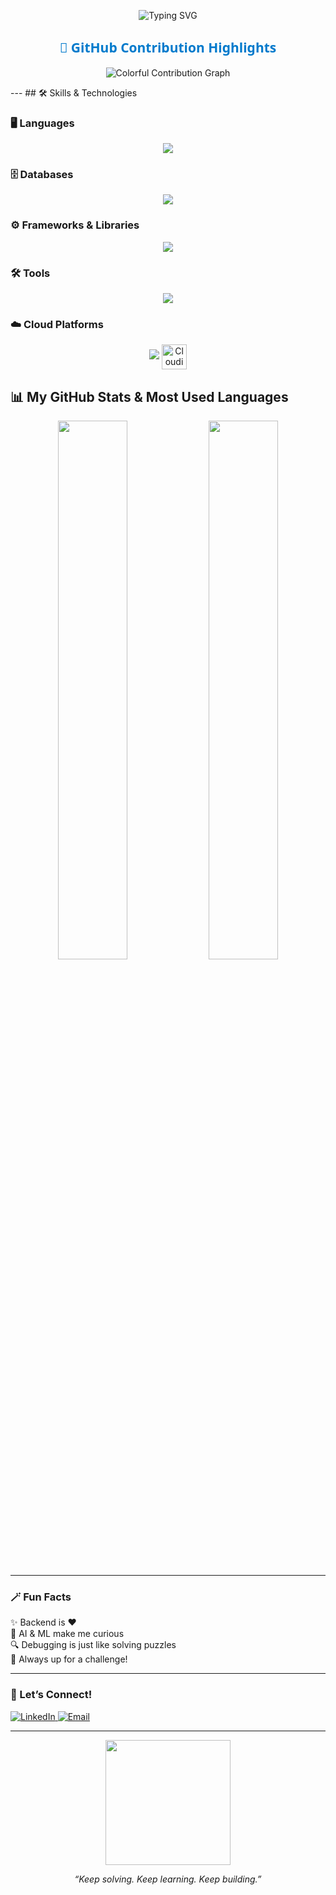 
<p align="center">
  <img src="https://readme-typing-svg.herokuapp.com?font=Fira+Code&size=25&duration=3000&pause=1000&center=true&vCenter=true&width=435&lines=Backend+Developer;Machine+Learning+Enthusiast;AI+Explorer;Problem+Solver+%F0%9F%9A%80" alt="Typing SVG" />
</p>
<h2 align="center" style="font-family: 'Segoe UI', Tahoma, Geneva, Verdana, sans-serif; color: #007ACC; margin-bottom: 12 px; font-weight: 700;">
  🎨 GitHub Contribution Highlights
</h2>

<p align="center">
  <img src="https://github-readme-activity-graph.vercel.app/graph?username=ak101secure&theme=react&hide_border=true&area=true" alt="Colorful Contribution Graph" />
</p>
---
## 🛠️ Skills & Technologies

### 🖥️ Languages
<p align="center">
  <img src="https://skillicons.dev/icons?i=c,cpp,python,javascript" />
</p>

### 🗄️ Databases
<p align="center">
  <img src="https://skillicons.dev/icons?i=mysql,postgresql,sqlite,mongodb" />
</p>

### ⚙️ Frameworks & Libraries
<p align="center">
  <img src="https://skillicons.dev/icons?i=django,flask,fastapi,tailwind,bootstrap" />
</p>

### 🛠️ Tools
<p align="center">
  <img src="https://skillicons.dev/icons?i=docker,git,github,postman" />
  <!-- Notion and Gera (maybe you mean Jira?) icons are not available on skillicons.dev, so you can add logos as images if you want -->
</p>

### ☁️ Cloud Platforms
<p align="center">
  <img src="https://skillicons.dev/icons?i=digitalocean,aws" />
  <img src="https://upload.wikimedia.org/wikipedia/commons/3/3b/Cloudinary_logo.svg" alt="Cloudinary" width="40" style="margin-left: 10 px; vertical-align: middle;">
</p>



## 📊 My GitHub Stats & Most Used Languages

<p align="center">
  <img src="https://github-readme-stats.vercel.app/api?username=ak101secure&show_icons=true&theme=tokyonight&hide_border=true&border_radius=15" width="47%" />
  <img src="https://github-readme-stats.vercel.app/api/top-langs/?username=ak101secure&layout=donut&theme=tokyonight&hide_border=true&border_radius=15" width="47%" />
</p>



---

### 🪄 Fun Facts
✨ Backend is ❤️  
🤯 AI & ML make me curious  
🔍 Debugging is just like solving puzzles  
🚀 Always up for a challenge!

---

### 🎯 Let’s Connect!
<a href="https://www.linkedin.com/in/YOUR-LINKEDIN/">
  <img alt="LinkedIn" src="https://img.shields.io/badge/LinkedIn-blue?logo=linkedin&style=for-the-badge" />
</a>
<a href="mailto:your.email@example.com">
  <img alt="Email" src="https://img.shields.io/badge/Email-red?logo=gmail&style=for-the-badge" />
</a>

---

<p align="center">
  <img src="https://media.giphy.com/media/qgQUggAC3Pfv687qPC/giphy.gif" width="200" />
</p>

<p align="center">
  <i>“Keep solving. Keep learning. Keep building.”</i>
</p>
